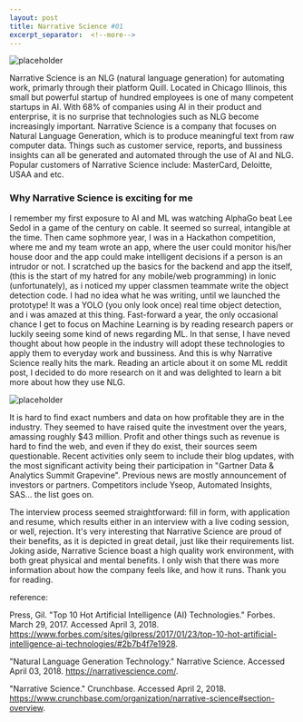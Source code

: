```yaml
---
layout: post
title: Narrative Science #01
excerpt_separator:  <!--more-->
---
```



![placeholder](https://crunchbase-production-res.cloudinary.com/image/upload/c_lpad,h_256,w_256,f_auto,q_auto:eco/v1491598621/oijmitqydmd4yv7xebi0.jpg)


Narrative Science is an NLG (natural language generation) for automating work, primarly through their platform Quill. Located in Chicago Illinois, this small but powerful startup of hundred employees is one of many competent startups in AI. With 68% of companies using AI in their product and enterprise, it is no surprise that technologies such as NLG become increasingly important. Narrative Science is a company that focuses on Natural Language Generation, which is to produce meaningful text from raw computer data. Things such as customer service, reports, and bussiness insights can all be generated and automated through the use of AI and NLG. Popular customers of Narrative Science include: MasterCard,  Deloitte, USAA and etc. 


### Why Narrative Science is exciting for me


I remember my first exposure to AI and ML was watching AlphaGo beat Lee Sedol in a game of the century on cable. It seemed so surreal, intangible at the time. Then came sophmore year, I was in a Hackathon competition, where me and my team wrote an app, where the user could monitor his/her house door and the app could make intelligent decisions if a person is an intrudor or not. I scratched up the basics for the backend and app the itself, (this is the start of my hatred for any mobile/web programming) in Ionic (unfortunately), as i noticed my upper classmen teammate write the object detection code. I had no idea what he was writing, until we launched the prototype! It was a YOLO (you only look once) real time object detection, and i was amazed at this thing. Fast-forward a year, the only occasional chance I get to focus on Machine Learning is by reading research papers or luckily seeing some kind of news regarding ML. In that sense, I have neved thought about how people in the industry will adopt these technologies to apply them to everyday work and bussiness. And this is why Narrative Science really hits the mark. Reading an article about it on some ML reddit post, I decided to do more research on it and was delighted to learn a bit more about how they use NLG. 


![placeholder](https://zdnet4.cbsistatic.com/hub/i/r/2014/11/28/2db80f03-76ba-11e4-b569-d4ae52e95e57/resize/770xauto/c93f325232ca51fcbbda629bd670ed31/narrativescienceflow.png)


It is hard to find exact numbers and data on how profitable they are in the industry. They seemed to have raised quite the investment over the years, amassing roughly $43 million. Profit and other things such as revenue is hard to find the web, and even if they do exist, their sources seem questionable. Recent activities only seem to include their blog updates, with the most significant activity being their participation in "Gartner Data & Analytics Summit Grapevine". Previous news are mostly announcement of investors or partners. Competitors include Yseop, Automated Insights, SAS... the list goes on.


The interview process seemed straightforward: fill in form, with application and resume, which results either in an interview with a live coding session, or well, rejection. It's very interesting that Narrative Science are proud of their benefits, as it is depicted in great detail, just like their requirements list. Joking aside, Narrative Science boast a high quality work environment, with both great physical and mental benefits. I only wish that there was more information about how the company feels like, and how it runs. Thank you for reading.










reference:


Press, Gil. "Top 10 Hot Artificial Intelligence (AI) Technologies." Forbes. March 29, 2017. Accessed April 3, 2018. https://www.forbes.com/sites/gilpress/2017/01/23/top-10-hot-artificial-intelligence-ai-technologies/#2b7b4f7e1928. 

"Natural Language Generation Technology." Narrative Science. Accessed April 03, 2018. https://narrativescience.com/. 

"Narrative Science." Crunchbase. Accessed April 2, 2018. https://www.crunchbase.com/organization/narrative-science#section-overview. 

